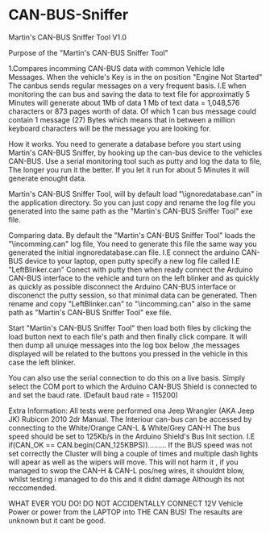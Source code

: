 CAN-BUS-Sniffer
===============

Martin's CAN-BUS Sniffer Tool V1.0


Purpose of the "Martin's CAN-BUS Sniffer Tool"

1.Compares incomming CAN-BUS data with common Vehicle Idle Messages.
When the vehicle's Key is in the on position "Engine Not Started" The canbus sends regular messages on a very frequent basis.
I.E when monitoring the can bus and saving the data to text file for approximatly 5 Minutes will generate about 1Mb of data
1 Mb of text data = 1,048,576 characters or 873 pages worth of data. Of which 1 can bus message could contain 1 message (27)
Bytes which means that in between a million keyboard characters will be the message you are looking for.

How it works.
You need to generate a database before you start using Martin's CAN-BUS Sniffer, by hooking up the can-bus device to the vehicles CAN-BUS.
Use a serial monitoring tool such as putty and log the data to file, The longer you run it the better.
If you let it run for about 5 Minutes it will generate enought data.

Martin's CAN-BUS Sniffer Tool, will by default load "\ignoredatabase.can" in the application directory.
So you can just copy and rename the log file you generated into the same path as the "Martin's CAN-BUS Sniffer Tool" exe file.

Comparing data.
By default the "Martin's CAN-BUS Sniffer Tool" loads the "\incomming.can" log file,
You need to generate this file the same way you generated the initial ingnoredatabase.can file.
I.E connect the arduino CAN-BUS device to your laptop, open putty specify a new log file called I.E "LeftBlinker.can"
Conect with putty then when ready connect the Arduino CAN-BUS interface to the vehicle and turn on the left blinker and as quickly as quickly as
possible disconnect the Arduino CAN-BUS interface or disconenct the putty session, so that minimal data can be generated.
Then rename and copy "LeftBlinker.can" to "\incomming.can" also in the same path as "Martin's CAN-BUS Sniffer Tool" exe file.

Start "Martin's CAN-BUS Sniffer Tool" then load both files by clicking the load button next to each file's path and then finally click compare.
It will then dump all unuiqe messages into the log box below ,the messages displayed will be related to the buttons you pressed in the vehicle in this case the left blinker.

You can also use the serial connection to do this on a live basis.
Simply select the COM port to which the Arduino CAN-BUS Shield is connected to and set the baud rate. (Default baud rate = 115200)

Extra Information:
All tests were performed ona Jeep Wrangler (AKA Jeep JK) Rubicon 2010 2dr Manual.
The Interiour can-bus can be accessed by connecting to the White/Orange CAN-L  & White/Grey CAN-H
The bus speed should be set to 125Kb/s in the Arduino Shield's Bus Init section. I.E if(CAN_OK == CAN.begin(CAN_125KBPS)).........
If the BUS speed was not set correctly the Cluster will bing a couple of times and multiple dash lights will apear as well as the wipers will move.
This will not harm it , if you managed to swop the CAN-H & CAN-L pos/neg wires, it shouldnt blow, whilst testing i managed to do this and it didnt damage
Although its not reccomended.

WHAT EVER YOU DO! DO NOT ACCIDENTALLY CONNECT 12V Vehicle Power or power from the LAPTOP into THE CAN BUS!
The resaults are unknown but it cant be good.












